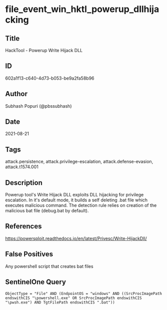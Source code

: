 # file_event_win_hktl_powerup_dllhijacking

## Title
HackTool - Powerup Write Hijack DLL

## ID
602a1f13-c640-4d73-b053-be9a2fa58b96

## Author
Subhash Popuri (@pbssubhash)

## Date
2021-08-21

## Tags
attack.persistence, attack.privilege-escalation, attack.defense-evasion, attack.t1574.001

## Description
Powerup tool's Write Hijack DLL exploits DLL hijacking for privilege escalation.
In it's default mode, it builds a self deleting .bat file which executes malicious command.
The detection rule relies on creation of the malicious bat file (debug.bat by default).


## References
https://powersploit.readthedocs.io/en/latest/Privesc/Write-HijackDll/

## False Positives
Any powershell script that creates bat files

## SentinelOne Query
```
ObjectType = "File" AND (EndpointOS = "windows" AND ((SrcProcImagePath endswithCIS "\powershell.exe" OR SrcProcImagePath endswithCIS "\pwsh.exe") AND TgtFilePath endswithCIS ".bat"))

```